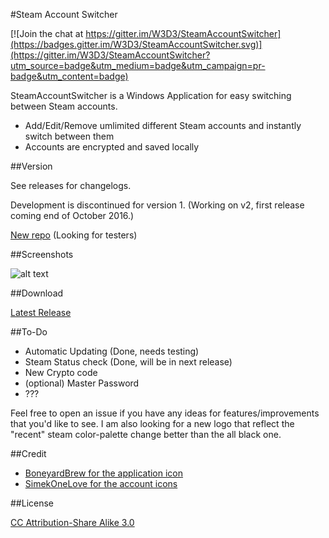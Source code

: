 #Steam Account Switcher

[![Join the chat at https://gitter.im/W3D3/SteamAccountSwitcher](https://badges.gitter.im/W3D3/SteamAccountSwitcher.svg)](https://gitter.im/W3D3/SteamAccountSwitcher?utm_source=badge&utm_medium=badge&utm_campaign=pr-badge&utm_content=badge)

SteamAccountSwitcher is a Windows Application for easy switching between Steam accounts.

- Add/Edit/Remove umlimited different Steam accounts and instantly switch between them
- Accounts are encrypted and saved locally

##Version

See releases for changelogs.

Development is discontinued for version 1. (Working on v2, first release coming end of October 2016.)

[New repo](https://github.com/W3D3/SteamAccountSwitcher2) (Looking for testers)

##Screenshots

![alt text](http://puu.sh/9I1E9/aa53d096c5.png, "Screenshot 1")

##Download

[Latest Release](https://github.com/W3D3/SteamAccountSwitcher/releases/latest)

##To-Do

- Automatic Updating (Done, needs testing)
- Steam Status check (Done, will be in next release)
- New Crypto code
- (optional) Master Password
- ???

Feel free to open an issue if you have any ideas for features/improvements that you'd like to see.
I am also looking for a new logo that reflect the "recent" steam color-palette change better than the all black one.

##Credit
- [BoneyardBrew for the application icon](http://boneyardbrew.deviantart.com/art/Modern-Steam-Icon-421263397)
- [SimekOneLove for the account icons](http://www.iconarchive.com/artist/simekonelove.html)


##License

[CC Attribution-Share Alike 3.0](http://creativecommons.org/licenses/by-sa/3.0/)
